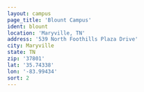 ```yaml
---
layout: campus
page_title: 'Blount Campus'
ident: blount
location: 'Maryville, TN'
address: '539 North Foothills Plaza Drive'
city: Maryville
state: TN
zip: '37801'
lat: '35.74338'
lon: '-83.99434'
sort: 2
---
```

